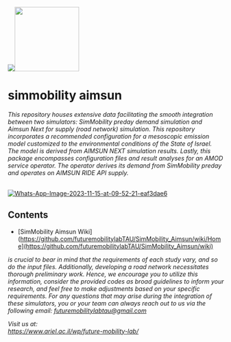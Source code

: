 
<img src="[https://ik.imagekit.io/ikmedia/women-dress-2.jpg](https://imgbb.com/"><img src="https://i.ibb.co/hZLYjgc/2.png)" 
     width="150" 
     height="150" />
     
# simmobility aimsun 


*This repository houses extensive data facilitating the smooth integration between two simulators: SimMobility  preday demand simulation and Aimsun Next for supply (road network) simulation. This repository incorporates a recommended configuration for a mesoscopic emission model customized to the environmental conditions of the State of Israel. The model is derived from AIMSUN NEXT simulation results. Lastly, this package encompasses configuration files and result analyses for an AMOD service operator. The operator derives its demand from SimMobility preday and operates on AIMSUN RIDE API supply.*
<br><br>

<a href="https://ibb.co/vC5b8b9"><img src="https://i.ibb.co/mrsm7mp/Whats-App-Image-2023-11-15-at-09-52-21-eaf3dae6.jpg" alt="Whats-App-Image-2023-11-15-at-09-52-21-eaf3dae6" border="0"></a>


## Contents

- [SimMobility Aimsun Wiki](https://github.com/futuremobilitylabTAU/SimMobility_Aimsun/wiki/Home](https://github.com/futuremobilitylabTAU/SimMobility_Aimsun/wiki)

*is crucial to bear in mind that the requirements of each study vary, and so do the input files. Additionally, developing a road network necessitates thorough preliminary work. Hence, we encourage you to utilize this information, consider the provided codes as broad guidelines to inform your research, and feel free to make adjustments based on your specific requirements.*
*For any questions that may arise during the integration of these simulators, you or your team can always reach out to us via the following email:  <a href = "mailto: futuremobilitylabtau@gmail.com
">futuremobilitylabtau@gmail.com</a>*


*Visit us at:*<br>
*https://www.ariel.ac.il/wp/future-mobility-lab/*
